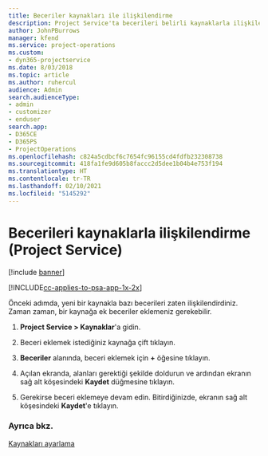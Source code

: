 ```yaml
---
title: Beceriler kaynakları ile ilişkilendirme
description: Project Service'ta becerileri belirli kaynaklarla ilişkilendirme
author: JohnPBurrows
manager: kfend
ms.service: project-operations
ms.custom:
- dyn365-projectservice
ms.date: 8/03/2018
ms.topic: article
ms.author: ruhercul
audience: Admin
search.audienceType:
- admin
- customizer
- enduser
search.app:
- D365CE
- D365PS
- ProjectOperations
ms.openlocfilehash: c824a5cdbcf6c7654fc96155cd4fdfb232308738
ms.sourcegitcommit: 418fa1fe9d605b8faccc2d5dee1b04b4e753f194
ms.translationtype: HT
ms.contentlocale: tr-TR
ms.lasthandoff: 02/10/2021
ms.locfileid: "5145292"
---
```

# <a name="associate-skills-with-resources-project-service"></a>Becerileri kaynaklarla ilişkilendirme (Project Service)

[!include [banner](../includes/psa-now-project-operations.md)]

[!INCLUDE[cc-applies-to-psa-app-1x-2x](../includes/cc-applies-to-psa-app-1x-2x.md)]

Önceki adımda, yeni bir kaynakla bazı becerileri zaten ilişkilendirdiniz. Zaman zaman, bir kaynağa ek beceriler eklemeniz gerekebilir.  
  
1.  **Project Service > Kaynaklar**'a gidin.  
  
2.  Beceri eklemek istediğiniz kaynağa çift tıklayın.  
  
3.  **Beceriler** alanında, beceri eklemek için **+** öğesine tıklayın.  
  
4.  Açılan ekranda, alanları gerektiği şekilde doldurun ve ardından ekranın sağ alt köşesindeki **Kaydet** düğmesine tıklayın.  
  
5.  Gerekirse beceri eklemeye devam edin. Bitirdiğinizde, ekranın sağ alt köşesindeki **Kaydet**'e tıklayın.  
  
### <a name="see-also"></a>Ayrıca bkz.  
 [Kaynakları ayarlama](../psa/set-up-resources.md)

